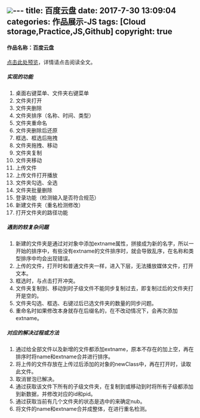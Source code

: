 ![](http://i.imgur.com/5TPwaIt.png)---
title: 百度云盘
date: 2017-7-30 13:09:04
categories: 作品展示-JS
tags: [Cloud storage,Practice,JS,Github]
copyright: true
---

#### 作品名称：百度云盘
[点击此处预览](https://beer-on-ice.github.io/showMyWeb/baiduYun/)，详情请点击阅读全文。

<!--more-->

#####   实现的功能
1.  桌面右键菜单、文件夹右键菜单
2.  文件夹打开
3.  文件夹删除
4.  文件夹排序（名称、时间、类型）
5.  文件夹重命名
6.  文件夹删除后还原
7.  框选、框选后拖拽
8.  文件夹拖拽、移动
9.  文件夹复制
10.  文件夹移动
11.  上传文件
12.  上传文件打开播放
13.  文件夹勾选、全选
14.  文件夹批量删除
15.  登录功能（检测输入是否符合规范）
16.  新建文件夹（重名检测修改）
17.  打开文件夹的路径功能

#####   遇到的较复杂问题
1.  新建的文件夹是通过对对象中添加extname属性，拼接成为新的名字，所以一开始的排序中，有些没有extname的文件排序时，就会导致乱序，在名称和类型排序中均会出现错误。
2.  上传的文件，打开时和普通文件夹一样，进入下层，无法播放媒体文件，打开文本。
3.  框选时，与点击打开冲突。
4.  文件夹复制到、移动到时子级文件不能同步复制过去，即复制过后的文件夹打开是空的。
5.  文件夹勾选、框选、右键过后已选文件夹的数量的同步问题。
6.  重命名时如果修改本身就存在后缀名的，在不改动情况下，会再次添加extname。

##### 对应的解决过程或方法
1.  通过给全部文件以及新增的文件都添加extname，原本不存在的加上空，再在排序时将name和extname合并进行排序。
2.  将上传的文件存放在上传过后添加的对象的newClass中，再在打开时，读取此文件。
3.  取消冒泡已解决。
4.  通过获取该文件下所有的子级文件夹，在复制到或移动到时将所有子级都添加到新数据，并修改对应的id和pid。
5.  通过获取当前有几个文件夹的状态是选中的来确定nub。
6.  将文件的name和extname合并成整体，在进行重名检测。